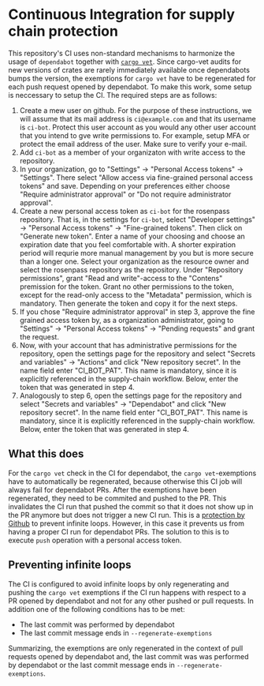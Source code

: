 # Continuous Integration for supply chain protection

This repository's CI uses non-standard mechanisms to harmonize the usage of `dependabot` together with [`cargo vet`](https://mozilla.github.io/cargo-vet/). Since cargo-vet audits for new versions of crates are rarely immediately available once dependabots bumps the version,
the exemptions for `cargo vet` have to be regenerated for each push request opened by dependabot. To make this work, some setup is neccessary to setup the CI. The required steps are as follows:

1. Create a mew user on github. For the purpose of these instructions, we will assume that its mail address is `ci@example.com` and that its username is `ci-bot`. Protect this user account as you would any other user account that you intend to gve write permissions to. For example, setup MFA or protect the email address of the user. Make sure to verify your e-mail.
2. Add `ci-bot` as a member of your organizaton with write access to the repository.
3. In your organization, go to "Settings" -> "Personal Access tokens" -> "Settings". There select "Allow access via fine-grained personal access tokens" and save. Depending on your preferences either choose "Require administrator approval" or "Do not require administrator approval".
4. Create a new personal access token as `ci-bot` for the rosenpass repository. That is, in the settings for `ci-bot`, select "Developer settings" -> "Personal Access tokens" -> "Fine-grained tokens". Then click on "Generate new token". Enter a name of your choosing and choose an expiration date that you feel comfortable with. A shorter expiration period will requrie more manual management by you but is more secure than a longer one. Select your organization as the resource owner and select the rosenpass repository as the repository. Under "Repository permissions", grant "Read and write"-access to the "Contens" premission for the token. Grant no other permissions to the token, except for the read-only access to the "Metadata" permission, which is mandatory. Then generate the token and copy it for the next steps.
5. If you chose "Require administrator approval" in step 3, approve the fine grained access token by, as a organization administrator, going to "Settings" -> "Personal Access tokens" -> "Pending requests" and grant the request.
6. Now, with your account that has administrative permissions for the repository, open the settings page for the repository and select "Secrets and variables" -> "Actions" and click "New repository secret". In the name field enter "CI_BOT_PAT". This name is mandatory, since it is explicitly referenced in the supply-chain workflow. Below, enter the token that was generated in step 4.
7. Analogously to step 6, open the settings page for the repository and select "Secrets and variables" -> "Dependabot" and click "New repository secret". In the name field enter "CI_BOT_PAT". This name is mandatory, since it is explicitly referenced in the supply-chain workflow. Below, enter the token that was generated in step 4.

## What this does

For the `cargo vet` check in the CI for dependabot, the `cargo vet`-exemptions have to automatically be regenerated, because otherwise this CI job will always fail for dependabot PRs. After the exemptions have been regenerated, they need to be commited and pushed to the PR. This invalidates the CI run that pushed the commit so that it does not show up in the PR anymore but does not trigger a new CI run. This is a [protection by Github](https://docs.github.com/en/actions/security-for-github-actions/security-guides/automatic-token-authentication#using-the-github_token-in-a-workflow) to prevent infinite loops. However, in this case it prevents us from having a proper CI run for dependabot PRs. The solution to this is to execute `push` operation with a personal access token.

## Preventing infinite loops

The CI is configured to avoid infinite loops by only regenerating and pushing the `cargo vet` exemptions if the CI run happens with respect to a PR opened by dependabot and not for any other pushed or pull requests. In addition one of the following conditions has to be met:

- The last commit was performed by dependabot
- The last commit message ends in `--regenerate-exemptions`

Summarizing, the exemptions are only regenerated in the context of pull requests opened by dependabot and, the last commit was was performed by dependabot or the last commit message ends in `--regenerate-exemptions`.
